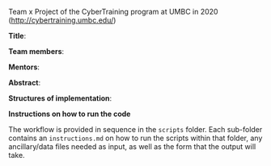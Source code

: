 Team x Project of the CyberTraining program at UMBC in 2020 (http://cybertraining.umbc.edu/)

**Title**: 

**Team members**: 

**Mentors**: 

**Abstract**: 

**Structures of implementation**:

**Instructions on how to run the code**

The workflow is provided in sequence in the `scripts` folder. Each sub-folder contains an `instructions.md` on how to run the scripts within that folder, any ancillary/data files needed as input, as well as the form that the output will take.

